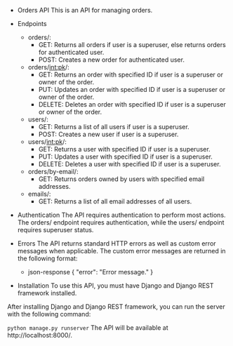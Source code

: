 - Orders API
    This is an API for managing orders.

- Endpoints
    - orders/:
        - GET: Returns all orders if user is a superuser, else returns orders for authenticated user.
        - POST: Creates a new order for authenticated user.
    - orders/<int:pk>/:
        - GET: Returns an order with specified ID if user is a superuser or owner of the order.
        - PUT: Updates an order with specified ID if user is a superuser or owner of the order.
        - DELETE: Deletes an order with specified ID if user is a superuser or owner of the order.
    - users/:
        - GET: Returns a list of all users if user is a superuser.
        - POST: Creates a new user if user is a superuser.
    - users/<int:pk>/:
        - GET: Returns a user with specified ID if user is a superuser.
        - PUT: Updates a user with specified ID if user is a superuser.
        - DELETE: Deletes a user with specified ID if user is a superuser.
    - orders/by-email/:
        - GET: Returns orders owned by users with specified email addresses.
    - emails/:
        - GET: Returns a list of all email addresses of all users.

- Authentication
The API requires authentication to perform most actions. The orders/ endpoint requires authentication, while the users/ endpoint requires superuser status.

- Errors
    The API returns standard HTTP errors as well as custom error messages when applicable. The custom error messages are returned in the following format:

    - json-response
        {
        "error": "Error message."
        }


- Installation
To use this API, you must have Django and Django REST framework installed.

After installing Django and Django REST framework, you can run the server with the following command:

`python manage.py runserver`
The API will be available at http://localhost:8000/.